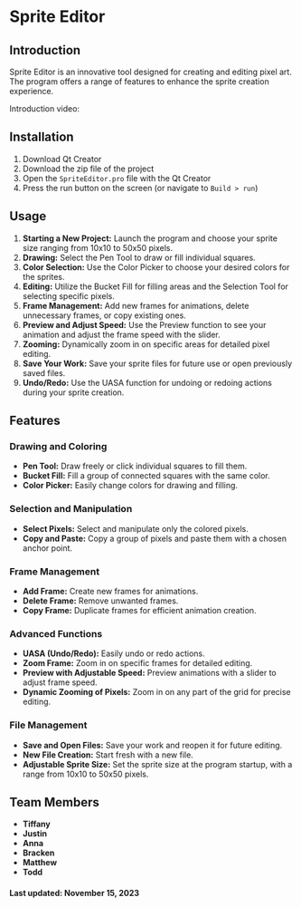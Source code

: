 # Sprite Editor 

## Introduction
Sprite Editor is an innovative tool designed for creating and editing pixel art. 
The program offers a range of features to enhance the sprite creation experience.

Introduction video: 

## Installation
1. Download Qt Creator
2. Download the zip file of the project
3. Open the `SpriteEditor.pro` file with the Qt Creator
4. Press the run button on the screen (or navigate to `Build > run`)

## Usage
1. **Starting a New Project:** Launch the program and choose your sprite size ranging from 10x10 to 50x50 pixels.
2. **Drawing:** Select the Pen Tool to draw or fill individual squares.
3. **Color Selection:** Use the Color Picker to choose your desired colors for the sprites.
4. **Editing:** Utilize the Bucket Fill for filling areas and the Selection Tool for selecting specific pixels.
5. **Frame Management:** Add new frames for animations, delete unnecessary frames, or copy existing ones.
6. **Preview and Adjust Speed:** Use the Preview function to see your animation and adjust the frame speed with the slider.
7. **Zooming:** Dynamically zoom in on specific areas for detailed pixel editing.
8. **Save Your Work:** Save your sprite files for future use or open previously saved files.
9. **Undo/Redo:** Use the UASA function for undoing or redoing actions during your sprite creation.

## Features

### Drawing and Coloring
- **Pen Tool:** Draw freely or click individual squares to fill them.
- **Bucket Fill:** Fill a group of connected squares with the same color.
- **Color Picker:** Easily change colors for drawing and filling.

### Selection and Manipulation
- **Select Pixels:** Select and manipulate only the colored pixels.
- **Copy and Paste:** Copy a group of pixels and paste them with a chosen anchor point.

### Frame Management
- **Add Frame:** Create new frames for animations.
- **Delete Frame:** Remove unwanted frames.
- **Copy Frame:** Duplicate frames for efficient animation creation.

### Advanced Functions
- **UASA (Undo/Redo):** Easily undo or redo actions.
- **Zoom Frame:** Zoom in on specific frames for detailed editing.
- **Preview with Adjustable Speed:** Preview animations with a slider to adjust frame speed.
- **Dynamic Zooming of Pixels:** Zoom in on any part of the grid for precise editing.

### File Management
- **Save and Open Files:** Save your work and reopen it for future editing.
- **New File Creation:** Start fresh with a new file.
- **Adjustable Sprite Size:** Set the sprite size at the program startup, with a range from 10x10 to 50x50 pixels.

## Team Members
- **Tiffany** 
- **Justin** 
- **Anna** 
- **Bracken** 
- **Matthew** 
- **Todd**

#### Last updated: November 15, 2023
